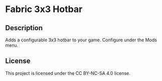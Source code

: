 # Fabric 3x3 Hotbar

## Description

Adds a configurable 3x3 hotbar to your game. Configure under the Mods menu.

## License

This project is licensed under the CC BY-NC-SA 4.0 license.

